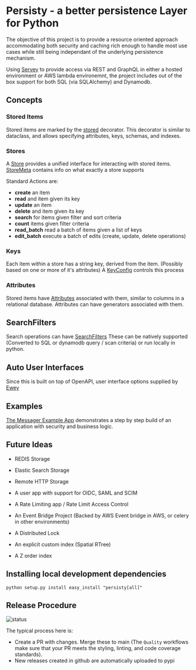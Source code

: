 # Persisty - a better persistence Layer for Python

The objective of this project is to provide a resource oriented approach
accommodating both security and caching rich enough to handle most use
cases while still being independant of the underlying persistence 
mechanism. 

Using [Servey](https://github.org/tofarr/servey) to provide access via 
REST and GraphQL in either a hosted environment or AWS lambda 
environemnt, the project includes out of the box support for both 
SQL (via SQLAlchemy) and Dynamodb.

## Concepts

### Stored Items

Stored items are marked by the [stored](persisty/stored.py) decorator.
This decorator is similar to dataclass, and allows specifying attributes,
keys, schemas, and indexes.

### Stores

A [Store](persisty/store/StoreABC.py) provides a unified interface for
interacting with stored items. [StoreMeta](persisty/store_meta.py) contains
info on what exactly a store supports

Standard Actions are:

* **create** an item
* **read** and item given its key
* **update** an item
* **delete** and item given its key
* **search** for items given filter and sort criteria
* **count** items given filter criteria
* **read_batch** read a batch of items given a list of keys
* **edit_batch** execute a batch of edits (create, update, delete operations)

### Keys

Each item within a store has a string key, derived from the item. (Possibly based on 
one or more of it's attributes) A [KeyConfig](persisty/key_config/key_config_abc.py)
controls this process

### Attributes

Stored items have [Attributes](persisty/attr/attr.py) associated with them, similar
to columns in a relational database. Attributes can have generators associated with
them.

## SearchFilters

Search operations can have [SearchFilters](persisty/search_filter/search_filter_abc.py) 
These can be natively supported (Converted to SQL or dynamodb query / scan criteria)
or run locally in python.

## Auto User Interfaces

Since this is built on top of OpenAPI, user interface options supplied by [Ewey](https://github.com/tofar/ewey)

## Examples

[The Messager Example App](examples/messager_1) demonstrates a step by step build of an
application with security and business logic.


## Future Ideas

* REDIS Storage
* Elastic Search Storage
* Remote HTTP Storage
* A user app with support for OIDC, SAML and SCIM
* A Rate Limiting app / Rate Limit Access Control
* An Event Bridge Project (Backed by AWS Event bridge in AWS, or celery in other environments)

* A Distributed Lock
* An explicit custom index (Spatial RTree)
* A Z order index


## Installing local development dependencies

```
python setup.py install easy_install "persisty[all]"
```

## Release Procedure

![status](https://github.com/tofarr/persisty/actions/workflows/quality.yml/badge.svg?branch=main)

The typical process here is:
* Create a PR with changes. Merge these to main (The `Quality` workflows make sure that your PR
  meets the styling, linting, and code coverage standards).
* New releases created in github are automatically uploaded to pypi
